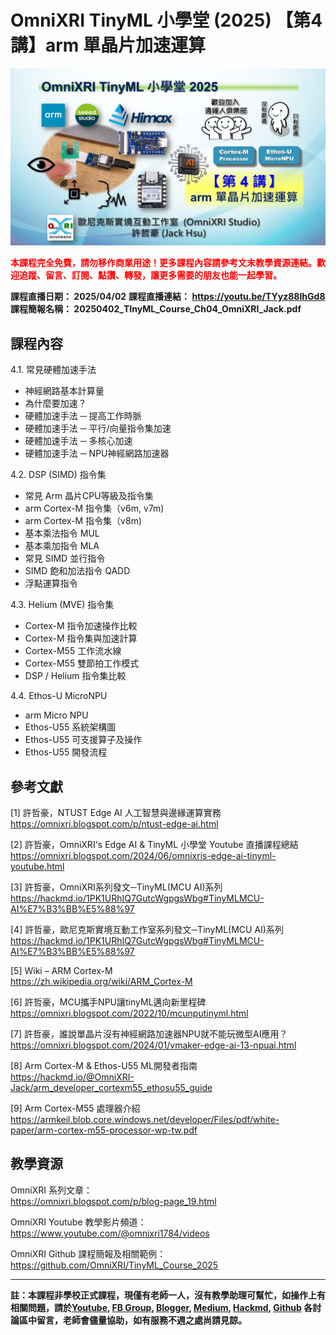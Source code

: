 # OmniXRI TinyML 小學堂 (2025) 【第4講】arm 單晶片加速運算

<img src="https://raw.githubusercontent.com/OmniXRI/TinyML_Course_2025/refs/heads/main/images/2025_TinyML%E5%B0%8F%E5%AD%B8%E5%A0%82%E8%AA%B2%E7%A8%8B%E7%9B%B4%E6%92%AD%E5%9C%96%E7%A4%BA_Ch4.JPG" alt="" width="640">  

<span style="color:#FF0000;">**本課程完全免費，請勿移作商業用途！更多課程內容請參考文末教學資源連結。歡迎追蹤、留言、訂閱、點讚、轉發，讓更多需要的朋友也能一起學習。**</span>

**課程直播日期： 2025/04/02**
**課程直播連結： https://youtu.be/TYyz88IhGd8**
**課程簡報名稱： 20250402_TInyML_Course_Ch04_OmniXRI_Jack.pdf**

## 課程內容

4.1. 常見硬體加速手法  
* 神經網路基本計算量  
* 為什麼要加速？  
* 硬體加速手法 ─ 提高工作時脈  
* 硬體加速手法 ─ 平行/向量指令集加速  
* 硬體加速手法 ─ 多核心加速  
* 硬體加速手法 ─ NPU神經網路加速器  

4.2. DSP (SIMD) 指令集  
* 常見 Arm 晶片CPU等級及指令集  
* arm Cortex-M 指令集（v6m, v7m)  
* arm Cortex-M 指令集（v8m)  
* 基本乘法指令 MUL  
* 基本乘加指令 MLA  
* 常見 SIMD 並行指令  
* SIMD 飽和加法指令 QADD  
* 浮點運算指令  

4.3. Helium (MVE) 指令集  
* Cortex-M 指令加速操作比較  
* Cortex-M 指令集與加速計算  
* Cortex-M55 工作流水線  
* Cortex-M55 雙節拍工作模式  
* DSP / Helium 指令集比較  

4.4. Ethos-U MicroNPU  
* arm Micro NPU  
* Ethos-U55 系統架構圖  
* Ethos-U55 可支援算子及操作  
* Ethos-U55 開發流程  

## 參考文獻

[1] 許哲豪，NTUST Edge AI 人工智慧與邊緣運算實務  
https://omnixri.blogspot.com/p/ntust-edge-ai.html  

[2] 許哲豪，OmniXRI's Edge AI & TinyML 小學堂 Youtube 直播課程總結  
https://omnixri.blogspot.com/2024/06/omnixris-edge-ai-tinyml-youtube.html  

[3] 許哲豪，OmniXRI系列發文─TinyML(MCU AI)系列  
https://hackmd.io/1PK1URhIQ7GutcWgpgsWbg#TinyMLMCU-AI%E7%B3%BB%E5%88%97  

[4] 許哲豪，歐尼克斯實境互動工作室系列發文─TinyML(MCU AI)系列  
https://hackmd.io/1PK1URhIQ7GutcWgpgsWbg#TinyMLMCU-AI%E7%B3%BB%E5%88%97  

[5] Wiki – ARM Cortex-M  
https://zh.wikipedia.org/wiki/ARM_Cortex-M  

[6] 許哲豪，MCU攜手NPU讓tinyML邁向新里程碑  
https://omnixri.blogspot.com/2022/10/mcunputinyml.html  

[7] 許哲豪，誰說單晶片沒有神經網路加速器NPU就不能玩微型AI應用？  
https://omnixri.blogspot.com/2024/01/vmaker-edge-ai-13-npuai.html  

[8] Arm Cortex-M & Ethos-U55 ML開發者指南  
https://hackmd.io/@OmniXRI-Jack/arm_developer_cortexm55_ethosu55_guide  

[9] Arm Cortex-M55 處理器介紹  
https://armkeil.blob.core.windows.net/developer/Files/pdf/white-paper/arm-cortex-m55-processor-wp-tw.pdf  

## 教學資源

OmniXRI 系列文章：  
https://omnixri.blogspot.com/p/blog-page_19.html  

OmniXRI Youtube 教學影片頻道：  
https://www.youtube.com/@omnixri1784/videos  

OmniXRI Github 課程簡報及相關範例：  
https://github.com/OmniXRI/TinyML_Course_2025

---
**註：本課程非學校正式課程，現僅有老師一人，沒有教學助理可幫忙，如操作上有相關問題，請於[Youtube](https://www.youtube.com/@omnixri1784/featured), [FB Group](https://www.facebook.com/groups/edgeaitw), [Blogger](https://omnixri.blogspot.com/), [Medium](https://omnixri.medium.com/), [Hackmd](https://hackmd.io/@OmniXRI-Jack), [Github](https://github.com/OmniXRI) 各討論區中留言，老師會儘量協助，如有服務不週之處尚請見諒。**

